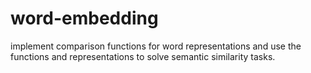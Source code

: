 # word-embedding
implement comparison functions for word representations and use the functions and representations to solve semantic similarity tasks.
